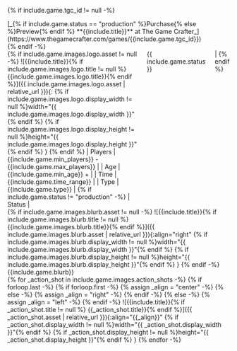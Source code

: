 {% if include.game.tgc_id != null -%}
<div>
[_{% if include.game.status == "production" %}Purchase{% else %}Preview{% endif %} **{{include.title}}** at The Game Crafter_](https://www.thegamecrafter.com/games/{{include.game.tgc_id}})
</div>
{% endif -%}
<div class="row">
<div class="two columns">
{% if include.game.images.logo.asset != null -%}
![{{include.title}}{% if include.game.images.logo.title != null %} {{include.game.images.logo.title}}{% endif %}]({{ include.game.images.logo.asset | relative_url }}){: {% if include.game.images.logo.display_width != null %}width="{{ include.game.images.logo.display_width }}"{% endif %} {% if include.game.images.logo.display_height != null %}height="{{ include.game.images.logo.display_height }}"{% endif %} }
{% endif %}
| Players | {{include.game.min_players}} - {{include.game.max_players}} |
| Age | {{include.game.min_age}} + |
| Time | {{include.game.time_range}} |
| Type | {{include.game.type}} |
{% if include.game.status != "production" -%}
| Status | <span class="status {{include.game.status|slugify}}">{{ include.game.status }}</span> |
{% endif %}

</div>
<div class="two columns">
{% if include.game.images.blurb.asset != null -%}
![{{include.title}}{% if include.game.images.blurb.title != null %} {{include.game.images.blurb.title}}{% endif %}]({{ include.game.images.blurb.asset | relative_url }}){:align="right" {% if include.game.images.blurb.display_width != null %}width="{{ include.game.images.blurb.display_width }}"{% endif %} {% if include.game.images.blurb.display_height != null %}height="{{ include.game.images.blurb.display_height }}"{% endif %} }
{% endif -%}
{{include.game.blurb}}
</div>
</div>
<div class="row">
{% for _action_shot in include.game.images.action_shots -%}
{%   if forloop.last -%}
{%     if forloop.first -%}
{%       assign _align = "center" -%}
{%     else -%}
{%       assign _align = "right" -%}
{%     endif -%}
{%   else -%}
{%     assign _align = "left" -%}
{%   endif -%}
![{{include.title}}{% if _action_shot.title != null %} {{_action_shot.title}}{% endif %}]({{ _action_shot.asset | relative_url }}){:align="{{_align}}" {% if _action_shot.display_width != null %}width="{{ _action_shot.display_width }}"{% endif %} {% if _action_shot.display_height != null %}height="{{ _action_shot.display_height }}"{% endif %} }
{% endfor -%}
</div>
